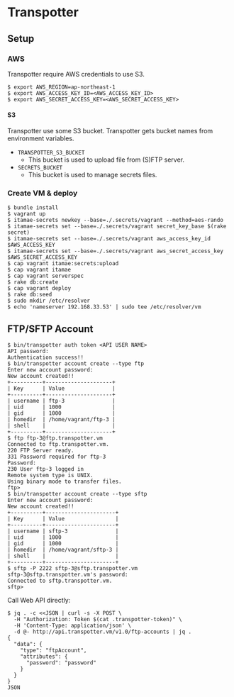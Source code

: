 Transpotter
====

Setup
----

### AWS

Transpotter require AWS credentials to use S3.

```
$ export AWS_REGION=ap-northeast-1
$ export AWS_ACCESS_KEY_ID=<AWS_ACCESS_KEY_ID>
$ export AWS_SECRET_ACCESS_KEY=<AWS_SECRET_ACCESS_KEY>
```

#### S3

Transpotter use some S3 bucket. Transpotter gets bucket names from environment variables.

- `TRANSPOTTER_S3_BUCKET`
    - This bucket is used to upload file from (S)FTP server.
- `SECRETS_BUCKET`
    - This bucket is used to manage secrets files.

### Create VM & deploy

```
$ bundle install
$ vagrant up
$ itamae-secrets newkey --base=./.secrets/vagrant --method=aes-rando
$ itamae-secrets set --base=./.secrets/vagrant secret_key_base $(rake secret)
$ itamae-secrets set --base=./.secrets/vagrant aws_access_key_id $AWS_ACCESS_KEY
$ itamae-secrets set --base=./.secrets/vagrant aws_secret_access_key $AWS_SECRET_ACCESS_KEY
$ cap vagrant itamae:secrets:upload
$ cap vagrant itamae
$ cap vagrant serverspec
$ rake db:create
$ cap vagrant deploy
$ rake db:seed
$ sudo mkdir /etc/resolver
$ echo 'nameserver 192.168.33.53' | sudo tee /etc/resolver/vm
```

FTP/SFTP Account
----

```
$ bin/transpotter auth token <API USER NAME>
API password:
Authentication success!!
$ bin/transpotter account create --type ftp
Enter new account password:
New account created!!
+----------+---------------------+
| Key      | Value               |
+----------+---------------------+
| username | ftp-3               |
| uid      | 1000                |
| gid      | 1000                |
| homedir  | /home/vagrant/ftp-3 |
| shell    |                     |
+----------+---------------------+
$ ftp ftp-3@ftp.transpotter.vm
Connected to ftp.transpotter.vm.
220 FTP Server ready.
331 Password required for ftp-3
Password:
230 User ftp-3 logged in
Remote system type is UNIX.
Using binary mode to transfer files.
ftp>
$ bin/transpotter account create --type sftp
Enter new account password:
New account created!!
+----------+----------------------+
| Key      | Value                |
+----------+----------------------+
| username | sftp-3               |
| uid      | 1000                 |
| gid      | 1000                 |
| homedir  | /home/vagrant/sftp-3 |
| shell    |                      |
+----------+----------------------+
$ sftp -P 2222 sftp-3@sftp.transpotter.vm
sftp-3@sftp.transpotter.vm's password:
Connected to sftp.transpotter.vm.
sftp>
```

Call Web API directly:

```
$ jq . -c <<JSON | curl -s -X POST \
  -H "Authorization: Token $(cat .transpotter-token)" \
  -H 'Content-Type: application/json' \
  -d @- http://api.transpotter.vm/v1.0/ftp-accounts | jq .
{
  "data": {
    "type": "ftpAccount",
    "attributes": {
      "password": "password"
    }
  }
}
JSON
```

